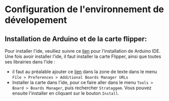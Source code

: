 # Configuration de l'environnement de dévelopement

## Installation de Arduino et de la carte flipper: 
Pour installer l'ide, veulliez suivre ce [lien](https://www.arduino.cc/en/software) pour l'installation de Arduino IDE.
Une fois avoir installer l'ide, il faut installer la carte Flipper, ainsi que toutes ses librairies dans l'ide : 
- il faut au préalable ajouter ce [lien](https://gitlab.com/strataggem1/software/device/arduino/arduino_dev_tools/strataggem_arduino_boards/-/raw/master/package_strataggem_index.json) dans la zone de texte dans le menu `File > Preferences > Additional Boards Manager URLs`
- Installer la carte dans l'ide, pour ce faire aller dans le menu `Tools > Board > Boards Manager`, puis rechercher `Strataggem`. Vous pouvez ensuite l'installer en cliquant sur le bouton `Install`.
    
